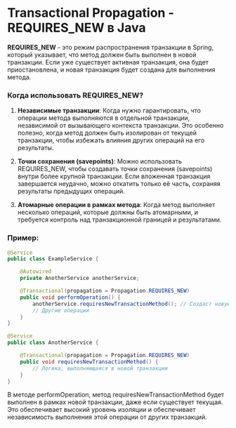 # Transactional Propagation - REQUIRES_NEW в Java

**REQUIRES_NEW** - это режим распространения транзакции в Spring, который указывает, что метод должен быть выполнен в новой транзакции. Если уже существует активная транзакция, она будет приостановлена, и новая транзакция будет создана для выполнения метода.

### Когда использовать REQUIRES_NEW?

1. **Независимые транзакции**: Когда нужно гарантировать, что операции метода выполняются в отдельной транзакции, независимой от вызывающего контекста транзакции. Это особенно полезно, когда метод должен быть изолирован от текущей транзакции, чтобы избежать влияния других операций на его результаты.

2. **Точки сохранения (savepoints)**: Можно использовать REQUIRES_NEW, чтобы создавать точки сохранения (savepoints) внутри более крупной транзакции. Если вложенная транзакция завершается неудачно, можно откатить только её часть, сохраняя результаты предыдущих операций.

3. **Атомарные операции в рамках метода**: Когда метод выполняет несколько операций, которые должны быть атомарными, и требуется контроль над транзакционной границей и результатами.

### Пример:

```java
@Service
public class ExampleService {

    @Autowired
    private AnotherService anotherService;

    @Transactional(propagation = Propagation.REQUIRES_NEW)
    public void performOperation() {
        anotherService.requiresNewTransactionMethod(); // Создаст новую транзакцию
        // Другие операции
    }
}

@Service
public class AnotherService {

    @Transactional(propagation = Propagation.REQUIRES_NEW)
    public void requiresNewTransactionMethod() {
        // Логика, выполняющаяся в новой транзакции
    }
}
```
В методе performOperation, метод requiresNewTransactionMethod будет выполнен в рамках новой транзакции, даже если существует текущая. Это обеспечивает высокий уровень изоляции и обеспечивает независимость выполнения этой операции от других транзакций.